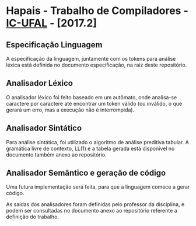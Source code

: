 

Hapais - Trabalho de Compiladores - [IC-UFAL](www.ic.ufal.br) - \[2017.2\]
=======

Especificação Linguagem
------

A especificação da linguagem, juntamente com os tokens para análise léxica está definida no documento especificação, na raiz deste repositório.

Analisador Léxico
------

O analisador léxico foi feito baseado em um autômato, onde analisa-se caractere por caractere até encontrar um token válido (ou inválido, o que gerará um erro, mas a execução não é interrompida).

Analisador Sintático
------

Para análise sintática, foi utilizado o algoritmo de análise preditiva tabular. A gramática livre de contexto, LL(1) e a tabela gerada está disponível no documento também anexo ao repositório.

Analisador Semântico e geração de código
------

Uma futura implementação será feita, para que a linguagem comece a gerar código.

As saídas dos analisadores foram definidas pelo professor da disciplina, e podem ser consultadas no documento anexo ao repositório referente a definição do trabalho.
